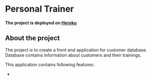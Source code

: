 # Personal Trainer

#### The project is deployed on [Heroku](https://personaltrainer-mingxiong.herokuapp.com/)

<!--ABOUT THE PROJECT -->
## About the project

The project is to create a front end application for customer database. Database contains information about customers and their trainings.

This application contains following features:

* 




